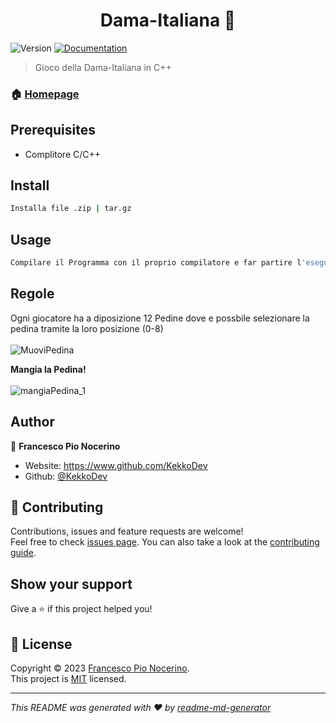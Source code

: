 <h1 align="center">Dama-Italiana 👋</h1>
<p>
  <img alt="Version" src="https://img.shields.io/badge/version-2.0.0-blue.svg?cacheSeconds=2592000" />
  <a href="https://github.com/kefranabg/readme-md-generator#readme" target="_blank">
    <img alt="Documentation" src="https://img.shields.io/badge/documentation-yes-brightgreen.svg" />
  </a>
</p>

> Gioco della Dama-Italiana in C++

### 🏠 [Homepage](https://www.github.com/KekkoDev/Dama-Italiana)

## Prerequisites

- Complitore C/C++

## Install

```sh
Installa file .zip | tar.gz 
```

## Usage

```sh
Compilare il Programma con il proprio compilatore e far partire l'eseguibile
```

## Regole
Ogni giocatore ha a diposizione 12 Pedine dove e possbile selezionare la pedina tramite la loro posizione (0-8)<br>
<br>
![MuoviPedina](https://user-images.githubusercontent.com/91205851/210286117-4d5df2de-c97b-4549-bfa3-fe8c03f8aa15.gif)
<br>

**Mangia la Pedina!**
<br>
<br>
![mangiaPedina_1](https://user-images.githubusercontent.com/91205851/210286276-631668a2-ba06-4032-a3d4-24647d696404.gif)
<br>

## Author

👤 **Francesco Pio Nocerino**

* Website: https://www.github.com/KekkoDev
* Github: [@KekkoDev](https://github.com/KekkoDev)

## 🤝 Contributing

Contributions, issues and feature requests are welcome!<br />Feel free to check [issues page](https://github.com/kefranabg/readme-md-generator/issues). You can also take a look at the [contributing guide](https://github.com/kefranabg/readme-md-generator/blob/master/CONTRIBUTING.md).

## Show your support

Give a ⭐️ if this project helped you!

## 📝 License

Copyright © 2023 [Francesco Pio Nocerino](https://github.com/KekkoDev).<br />
This project is [MIT](https://github.com/kefranabg/readme-md-generator/blob/master/LICENSE) licensed.

***
_This README was generated with ❤️ by [readme-md-generator](https://github.com/kefranabg/readme-md-generator)_
